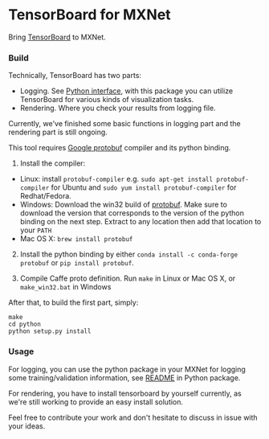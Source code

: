 # TensorBoard for MXNet

Bring [TensorBoard](https://github.com/tensorflow/tensorflow/tree/master/tensorflow/tensorboard) to MXNet.


### Build

Technically, TensorBoard has two parts:
 
 * Logging. See [Python interface](python/README.md), with this package you can utilize TensorBoard for various kinds of visualization tasks.
 * Rendering. Where you check your results from logging file.

Currently, we've finished some basic functions in logging part and the rendering part is still ongoing. 

This tool requires [Google protobuf](https://developers.google.com/protocol-buffers/?hl=en) compiler and its python binding.

1. Install the compiler:
  - Linux: install `protobuf-compiler` e.g. `sudo apt-get install protobuf-compiler` for Ubuntu and `sudo yum install protobuf-compiler` for Redhat/Fedora.
  - Windows: Download the win32 build of [protobuf](https://github.com/google/protobuf/releases). Make sure to download the version that corresponds to the version of the python binding on the next step. Extract to any location then add that location to your `PATH`
  - Mac OS X: `brew install protobuf`

2. Install the python binding by either `conda install -c conda-forge protobuf` or `pip install protobuf`.

3. Compile Caffe proto definition. Run `make` in Linux or Mac OS X, or `make_win32.bat` in Windows

After that, to build the first part, simply:

```
make
cd python
python setup.py install
```

### Usage

For logging, you can use the python package in your MXNet for logging some training/validation information, see [README](python/README.md) in Python package.

For rendering, you have to install tensorboard by yourself currently, as we're still working to provide an easy install solution.

Feel free to contribute your work and don't hesitate to discuss in issue with your ideas.